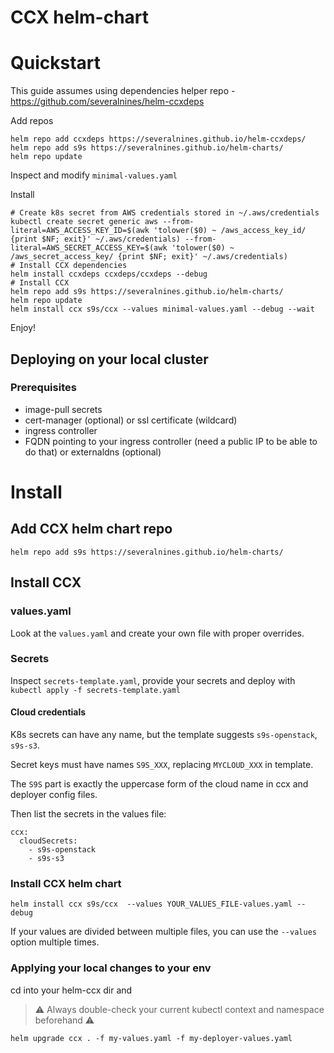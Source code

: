 # CCX helm-chart

# Quickstart

This guide assumes using dependencies helper repo - https://github.com/severalnines/helm-ccxdeps

Add repos

```
helm repo add ccxdeps https://severalnines.github.io/helm-ccxdeps/
helm repo add s9s https://severalnines.github.io/helm-charts/
helm repo update
```

Inspect and modify `minimal-values.yaml`

Install

```
# Create k8s secret from AWS credentials stored in ~/.aws/credentials
kubectl create secret generic aws --from-literal=AWS_ACCESS_KEY_ID=$(awk 'tolower($0) ~ /aws_access_key_id/ {print $NF; exit}' ~/.aws/credentials) --from-literal=AWS_SECRET_ACCESS_KEY=$(awk 'tolower($0) ~ /aws_secret_access_key/ {print $NF; exit}' ~/.aws/credentials)
# Install CCX dependencies
helm install ccxdeps ccxdeps/ccxdeps --debug
# Install CCX
helm repo add s9s https://severalnines.github.io/helm-charts/
helm repo update
helm install ccx s9s/ccx --values minimal-values.yaml --debug --wait
```

Enjoy!


## Deploying on your local cluster

### Prerequisites

* image-pull secrets
* cert-manager (optional) or ssl certificate (wildcard)
* ingress controller
* FQDN pointing to your ingress controller (need a public IP to be able to do that) or externaldns (optional)

# Install

## Add CCX helm chart repo

```helm repo add s9s https://severalnines.github.io/helm-charts/```

## Install CCX

### values.yaml

Look at the `values.yaml` and create your own file with proper overrides. 

### Secrets

Inspect `secrets-template.yaml`, provide your secrets and deploy with `kubectl apply -f secrets-template.yaml`

#### Cloud credentials
K8s secrets can have any name, but the template suggests `s9s-openstack`, `s9s-s3`.

Secret keys must have names `S9S_XXX`, replacing `MYCLOUD_XXX` in template.

The `S9S` part is exactly the uppercase form of the cloud name in ccx and deployer config files.

Then list the secrets in the values file:

```
ccx:
  cloudSecrets:
    - s9s-openstack
    - s9s-s3
```

### Install CCX helm chart

```helm install ccx s9s/ccx  --values YOUR_VALUES_FILE-values.yaml --debug```

If your values are divided between multiple files, you can use the `--values` option multiple times.

### Applying your local changes to your env

cd into your helm-ccx dir and

> :warning: Always double-check your current kubectl context and namespace beforehand :warning:

```shell
helm upgrade ccx . -f my-values.yaml -f my-deployer-values.yaml
```
